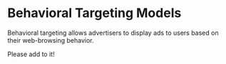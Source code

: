 # Behavioral Targeting Models

Behavioral targeting allows advertisers to display ads to users based on their web-browsing behavior.

Please add to it!
